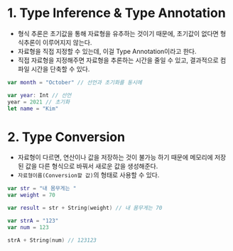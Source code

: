 # 1. Type Inference & Type Annotation
* 형식 추론은 초기값을 통해 자료형을 유추하는 것이기 때문에, 초기값이 없다면 형식추론이 이루어지지 않는다.
* 자료형을 직접 지정할 수 있는데, 이걸 Type Annotation이라고 한다.
* 직접 자료형을 지정해주면 자료형을 추론하는 시간을 줄일 수 있고, 결과적으로 컴파일 시간을 단축할 수 있다.
```swift
var month = "October" // 선언과 초기화를 동시에

var year: Int // 선언
year = 2021 // 초기화
let name = "Kim"
```

# 2. Type Conversion
* 자료형이 다르면, 연산이나 값을 저장하는 것이 불가능 하기 때문에 메모리에 저장된 값을 다른 형식으로 바꿔서 새로운 값을 생성해준다.
* `자료형이름(Conversion할 값)`의 형태로 사용할 수 있다.
```swift
var str = "내 몸무게는 "
var weight = 70

var result = str + String(weight) // 내 몸무게는 70

var strA = "123"
var num = 123

strA + String(num) // 123123
```
 
